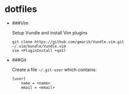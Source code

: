 # dotfiles

* ###Vim

  Setup Vundle and install Vim plugins
  ```
  git clone https://github.com/gmarik/Vundle.vim.git ~/.vim/bundle/Vundle.vim
  vim +PluginInstall +qall
  ```


* ###Git

  Create a file `~/.git-user` which contains:
  ```
  [user]
      name = <name>
      email = <email>
  ```
